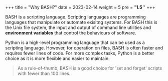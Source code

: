 +++
title = "Why BASH?"
date = 2023-02-14
weight = 5
pre = "<b>1.5 </b>"
+++

BASH is a scripting language. Scripting languages are programming languages that manipulate or automate exisitng systems. For BASH this is the Unix file system, the input and output of command line utilities and  **environment variables** that  control the behaviours of software.

Python is a high-level programming language that can be used as a scripting language. However, for operation on files, BASH is often faster and requires fewer lines of code. For more complex tasks, Python is a better choice as it is more flexible and easier to maintain.

> As a rule-of-thumb, BASH is a good choice for 'set and forget' scripts with fewer than 100 lines. 

